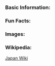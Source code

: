 ### Basic Information:
### Fun Facts:

### Images:

### Wikipedia:
[Japan Wiki](https://en.wikipedia.org/wiki/Japan)
